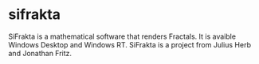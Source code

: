 # sifrakta
SiFrakta is a mathematical software that renders Fractals. It is avaible Windows Desktop and Windows RT.
SiFrakta is a project from Julius Herb and Jonathan Fritz.
